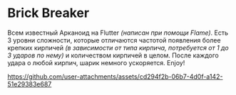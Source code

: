 # Brick Breaker

Всем известный Арканоид на Flutter _(написан при помощи Flame)_. Есть 3 уровни сложности, которые отличаются частотой появления более крепких кирпичей _(в зависимости от типа кирпича, потребуется от 1 до 3 ударов по нему)_ и количеством кирпичей в целом. После каждого удара о любой кирпич, шарик немного ускоряется. Enjoy!

https://github.com/user-attachments/assets/cd294f2b-06b7-4d0f-a142-51e29383e687
